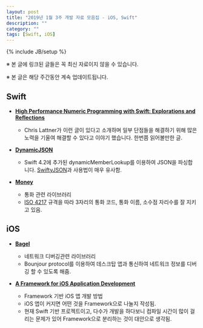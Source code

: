 ```yaml
---
layout: post
title: "2019년 1월 3주 개발 자료 모음집 - iOS, Swift"
description: ""
category: ""
tags: [Swift, iOS]
---
```

{% include JB/setup %}

※ 본 글에 링크된 글들은 꼭 최신 자료이지 않을 수 있습니다.

※ 본 글은 해당 주간동안 계속 업데이트됩니다.

## Swift

* **[High Performance Numeric Programming with Swift: Explorations and Reflections](https://www.fast.ai/2019/01/10/swift-numerics/)**
  - Chris Lattner가 이런 글이 있다고 소개하며 일부 단점들을 해결하기 위해 많은 노력을 기울여 해결할 수 있다고 이야기 했습니다. 한번쯤 읽어볼만한 글.

* **[DynamicJSON](https://github.com/saoudrizwan/DynamicJSON)**
  - Swift 4.2에 추가된 dynamicMemberLookup를 이용하여 JSON을 파싱합니다. [SwiftyJSON](https://github.com/SwiftyJSON/SwiftyJSON)과 사용법이 매우 유사함.

* **[Money](https://github.com/Flight-School/Money)**
  - 통화 관련 라이브러리
  - [ISO 4217](https://en.wikipedia.org/wiki/ISO_4217) 규격을 따라 3자리의 통화 코드, 통화 이름, 소수점 자리수를 잘 지키고 있음.

## iOS

* **[Bagel](https://github.com/yagiz/Bagel)**
  - 네트워크 디버깅관련 라이브러리
  - Bounjour protocol를 이용하여 데스크탑 앱과 통신하여 네트워크 정보를 디버깅 할 수 있도록 해줌.

* **[A Framework for iOS Application Development](https://pdfs.semanticscholar.org/5cf0/4ee81dac8e09580d5eac312428d07f2abcc6.pdf)**
  - Framework 기반 iOS 앱 개발 방법
  - iOS 앱이 커지면 어떤 것을 Framework으로 나눌지 작성됨.
  - 현재 Swift 기반 프로젝트이고, 다수가 개발을 하다보니 컴파일 시간이 많이 걸리는 문제가 있어 Framework으로 분리하는 것이 대안으로 생각됨.